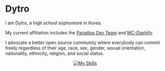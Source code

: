 # Dytro
I am Dytro, a high school sophomore in Korea.

My current affiliation includes the [Paradise Dev Team](https://github.com/ParadiseDevTeam) and [MC-Dashify](https://github.com/MC-Dashify). 

I advocate a better open source community where everybody can commit freely regardless of their age, race, sex, gender, sexual orientation, nationality, ethnicity, religion, and social status. 

<p align="center">
  <a href="https://skillicons.dev">
    <img src="https://skillicons.dev/icons?i=ae,discord,github,gradle,idea,java,js,kotlin,nextjs,nodejs,ps,pr,react,rust" alt="My Skills" />
  </a>
</p>
